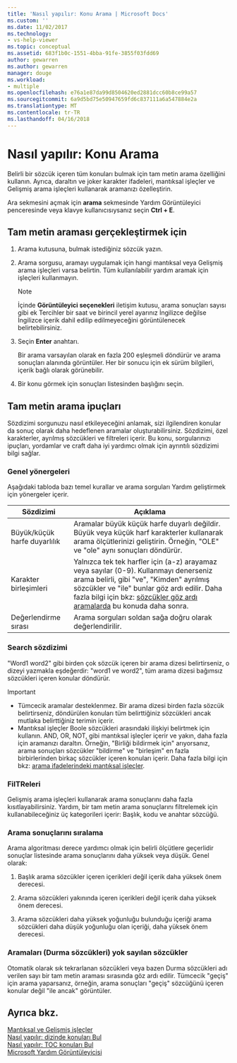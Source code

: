 ```yaml
---
title: 'Nasıl yapılır: Konu Arama | Microsoft Docs'
ms.custom: ''
ms.date: 11/02/2017
ms.technology:
- vs-help-viewer
ms.topic: conceptual
ms.assetid: 683f1b0c-1551-4bba-91fe-3855f03fdd69
author: gewarren
ms.author: gewarren
manager: douge
ms.workload:
- multiple
ms.openlocfilehash: e76a1e87da99d8504620ed2881dcc60b8ce99a57
ms.sourcegitcommit: 6a9d5bd75e50947659fd6c837111a6a547884e2a
ms.translationtype: MT
ms.contentlocale: tr-TR
ms.lasthandoff: 04/16/2018
---
```

# <a name="how-to-search-for-topics"></a>Nasıl yapılır: Konu Arama
Belirli bir sözcük içeren tüm konuları bulmak için tam metin arama özelliğini kullanın. Ayrıca, daraltın ve joker karakter ifadeleri, mantıksal işleçler ve Gelişmiş arama işleçleri kullanarak aramanızı özelleştirin.  
  
Ara sekmesini açmak için **arama** sekmesinde Yardım Görüntüleyici penceresinde veya klavye kullanıcısıysanız seçin **Ctrl + E**.  
  
## <a name="to-perform-a-full-text-search"></a>Tam metin araması gerçekleştirmek için 
1.  Arama kutusuna, bulmak istediğiniz sözcük yazın.  
  
2.  Arama sorgusu, aramayı uygulamak için hangi mantıksal veya Gelişmiş arama işleçleri varsa belirtin. Tüm kullanılabilir yardım aramak için işleçleri kullanmayın.  
  
    > [!NOTE]
    >  İçinde **Görüntüleyici seçenekleri** iletişim kutusu, arama sonuçları sayısı gibi ek Tercihler bir saat ve birincil yerel ayarınız İngilizce değilse İngilizce içerik dahil edilip edilmeyeceğini görüntülenecek belirtebilirsiniz.  
  
3.  Seçin **Enter** anahtarı.  
  
     Bir arama varsayılan olarak en fazla 200 eşleşmeli döndürür ve arama sonuçları alanında görüntüler. Her bir sonucu için ek sürüm bilgileri, içerik bağlı olarak görünebilir.  
  
4.  Bir konu görmek için sonuçları listesinden başlığını seçin.

## <a name="full-text-search-tips"></a>Tam metin arama ipuçları
Sözdizimi sorgunuzu nasıl etkileyeceğini anlamak, sizi ilgilendiren konular da sonuç olarak daha hedeflenen aramalar oluşturabilirsiniz. Sözdizimi, özel karakterler, ayrılmış sözcükleri ve filtreleri içerir. Bu konu, sorgularınızı ipuçları, yordamlar ve craft daha iyi yardımcı olmak için ayrıntılı sözdizimi bilgi sağlar.
  
### <a name="general-guidelines"></a>Genel yönergeleri  
Aşağıdaki tabloda bazı temel kurallar ve arama sorguları Yardım geliştirmek için yönergeler içerir.  
  
|Sözdizimi|Açıklama|  
|------------|-----------------|  
|Büyük/küçük harfe duyarlılık|Aramalar büyük küçük harfe duyarlı değildir. Büyük veya küçük harf karakterler kullanarak arama ölçütlerinizi geliştirin. Örneğin, "OLE" ve "ole" aynı sonuçları döndürür.|  
|Karakter birleşimleri|Yalnızca tek tek harfler için (a-z) arayamaz veya sayılar (0-9). Kullanmayı denerseniz arama belirli, gibi "ve", "Kimden" ayrılmış sözcükler ve "ile" bunlar göz ardı edilir. Daha fazla bilgi için bkz: [sözcükler göz ardı aramalarda](#stopwords) bu konuda daha sonra.|  
|Değerlendirme sırası|Arama sorguları soldan sağa doğru olarak değerlendirilir.|  
  
### <a name="search-syntax"></a>Search sözdizimi  
"Word1 word2" gibi birden çok sözcük içeren bir arama dizesi belirtirseniz, o dizeyi yazmakla eşdeğerdir: "word1 ve word2", tüm arama dizesi bağımsız sözcükleri içeren konular döndürür.  
  
> [!IMPORTANT]
> - Tümcecik aramalar desteklenmez. Bir arama dizesi birden fazla sözcük belirtirseniz, döndürülen konuları tüm belirttiğiniz sözcükleri ancak mutlaka belirttiğiniz terimin içerir.  
> - Mantıksal işleçler Boole sözcükleri arasındaki ilişkiyi belirtmek için kullanın. AND, OR, NOT, gibi mantıksal işleçler içerir ve yakın, daha fazla için aramanızı daraltın. Örneğin, "Birliği bildirmek için" arıyorsanız, arama sonuçları sözcükler "bildirme" ve "birleşim" en fazla birbirlerinden birkaç sözcükler içeren konuları içerir. Daha fazla bilgi için bkz: [arama ifadelerindeki mantıksal işleçler](../ide/logical-operators-in-search-expressions.md).  
  
### <a name="filters"></a>FilTReleri  
Gelişmiş arama işleçleri kullanarak arama sonuçlarını daha fazla kısıtlayabilirsiniz. Yardım, bir tam metin arama sonuçlarını filtrelemek için kullanabileceğiniz üç kategorileri içerir: Başlık, kodu ve anahtar sözcüğü.
  
### <a name="ranking-of-search-results"></a>Arama sonuçlarını sıralama  
Arama algoritması derece yardımcı olmak için belirli ölçütlere geçerlidir sonuçlar listesinde arama sonuçlarını daha yüksek veya düşük. Genel olarak:  
  
1.  Başlık arama sözcükler içeren içerikleri değil içerik daha yüksek önem derecesi.  
  
2.  Arama sözcükleri yakınında içeren içerikleri değil içerik daha yüksek önem derecesi.  
  
3.  Arama sözcükleri daha yüksek yoğunluğu bulunduğu içeriği arama sözcükleri daha düşük yoğunluğu olan içeriği, daha yüksek önem derecesi.  
  
### <a name="stopwords"> Aramaları (Durma sözcükleri) yok sayılan sözcükler </a>
Otomatik olarak sık tekrarlanan sözcükleri veya bazen Durma sözcükleri adı verilen sayı bir tam metin araması sırasında göz ardı edilir. Tümcecik "geçiş" için arama yaparsanız, örneğin, arama sonuçları "geçiş" sözcüğünü içeren konular değil "ile ancak" görüntüler.  
  
## <a name="see-also"></a>Ayrıca bkz.
[Mantıksal ve Gelişmiş işleçler](../ide/logical-operators-in-search-expressions.md)  
[Nasıl yapılır: dizinde konuları Bul](../ide/how-to-find-topics-in-the-index.md)  
[Nasıl yapılır: TOC konuları Bul](../ide/how-to-find-topics-in-the-table-of-contents.md)  
[Microsoft Yardım Görüntüleyicisi](../ide/microsoft-help-viewer.md)